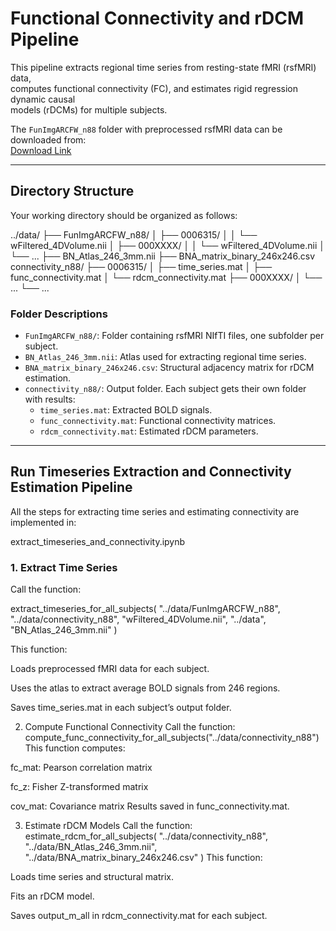# Functional Connectivity and rDCM Pipeline

This pipeline extracts regional time series from resting-state fMRI (rsfMRI) data,  
computes functional connectivity (FC), and estimates rigid regression dynamic causal  
models (rDCMs) for multiple subjects.

The `FunImgARCFW_n88` folder with preprocessed rsfMRI data can be downloaded from:  
[Download Link](https://polybox.ethz.ch/index.php/s/NQjJR4CXEkykmGp/download?path=%2F&files=FunImgARCFW_n88.zip)

---

## Directory Structure

Your working directory should be organized as follows:

../data/
├── FunImgARCFW_n88/
│ ├── 0006315/
│ │ └── wFiltered_4DVolume.nii
│ ├── 000XXXX/
│ │ └── wFiltered_4DVolume.nii
│ └── ...
├── BN_Atlas_246_3mm.nii
├── BNA_matrix_binary_246x246.csv
connectivity_n88/
├── 0006315/
│ ├── time_series.mat
│ ├── func_connectivity.mat
│ └── rdcm_connectivity.mat
├── 000XXXX/
│ └── ...
└── ...


### Folder Descriptions

- `FunImgARCFW_n88/`: Folder containing rsfMRI NIfTI files, one subfolder per subject.  
- `BN_Atlas_246_3mm.nii`: Atlas used for extracting regional time series.  
- `BNA_matrix_binary_246x246.csv`: Structural adjacency matrix for rDCM estimation.  
- `connectivity_n88/`: Output folder. Each subject gets their own folder with results:  
  - `time_series.mat`: Extracted BOLD signals.  
  - `func_connectivity.mat`: Functional connectivity matrices.  
  - `rdcm_connectivity.mat`: Estimated rDCM parameters.

---

## Run Timeseries Extraction and Connectivity Estimation Pipeline

All the steps for extracting time series and estimating connectivity are implemented in:

extract_timeseries_and_connectivity.ipynb
 
 
### 1. Extract Time Series

Call the function:


extract_timeseries_for_all_subjects(
    "../data/FunImgARCFW_n88", 
    "../data/connectivity_n88", 
    "wFiltered_4DVolume.nii", 
    "../data", 
    "BN_Atlas_246_3mm.nii"
)

This function:

Loads preprocessed fMRI data for each subject.

Uses the atlas to extract average BOLD signals from 246 regions.

Saves time_series.mat in each subject’s output folder.

2. Compute Functional Connectivity
Call the function:
compute_func_connectivity_for_all_subjects("../data/connectivity_n88")
This function computes:

fc_mat: Pearson correlation matrix

fc_z: Fisher Z-transformed matrix

cov_mat: Covariance matrix
Results saved in func_connectivity.mat.

3. Estimate rDCM Models
Call the function:
estimate_rdcm_for_all_subjects(
    "../data/connectivity_n88", 
    "../data/BN_Atlas_246_3mm.nii", 
    "../data/BNA_matrix_binary_246x246.csv"
)
This function:

Loads time series and structural matrix.

Fits an rDCM model.

Saves output_m_all in rdcm_connectivity.mat for each subject.